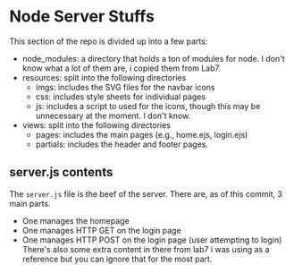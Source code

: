 # Node Server Stuffs
This section of the repo is divided up into a few parts:
- node_modules: a directory that holds a ton of modules for node. I don't know what a lot of them are, i copied them from Lab7.
- resources: split into the following directories
  - imgs: includes the SVG files for the navbar icons
  - css: includes style sheets for individual pages
  - js: includes a script to used for the icons, though this may be unnecessary at the moment. I don't know.
- views: split into the following directories
  - pages: includes the main pages (e.g., home.ejs, login.ejs)
  - partials: includes the header and footer pages.

## server.js contents
The `server.js` file is the beef of the server. There are, as of this commit, 3 main parts.
- One manages the homepage
- One manages HTTP GET on the login page
- One manages HTTP POST on the login page (user attempting to login)
There's also some extra content in there from lab7 i was using as a reference but you can ignore that for the most part.